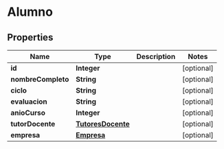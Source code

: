 

# Alumno


## Properties

| Name | Type | Description | Notes |
|------------ | ------------- | ------------- | -------------|
|**id** | **Integer** |  |  [optional] |
|**nombreCompleto** | **String** |  |  [optional] |
|**ciclo** | **String** |  |  [optional] |
|**evaluacion** | **String** |  |  [optional] |
|**anioCurso** | **Integer** |  |  [optional] |
|**tutorDocente** | [**TutoresDocente**](TutoresDocente.md) |  |  [optional] |
|**empresa** | [**Empresa**](Empresa.md) |  |  [optional] |



